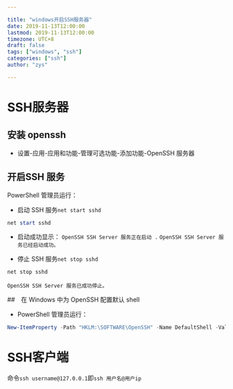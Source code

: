 ```yaml
---

title: "windows开启SSH服务器"
date: 2019-11-13T12:00:00
lastmod: 2019-11-13T12:00:00
timezone: UTC+8
draft: false
tags: ["windows", "ssh"]
categories: ["ssh"]
author: "zys"

---
```



# SSH服务器

## 安装 openssh

- 设置-应用-应用和功能-管理可选功能-添加功能-OpenSSH 服务器

## 开启SSH 服务

PowerShell 管理员运行：

- 启动 SSH 服务`net start sshd`

```powershell
net start sshd
```
- 启动成功显示：
`OpenSSH SSH Server 服务正在启动 .`
`OpenSSH SSH Server 服务已经启动成功。`

- 停止 SSH 服务`net stop sshd`

```powershell
net stop sshd
```
`OpenSSH SSH Server 服务已成功停止。`

##　在 Windows 中为 OpenSSH 配置默认 shell

- PowerShell 管理员运行：

```powershell
New-ItemProperty -Path "HKLM:\SOFTWARE\OpenSSH" -Name DefaultShell -Value "C:\Windows\System32\WindowsPowerShell\v1.0\powershell.exe" -PropertyType String -Force
```

# SSH客户端

命令`ssh username@127.0.0.1`即`ssh 用户名@用户ip`
